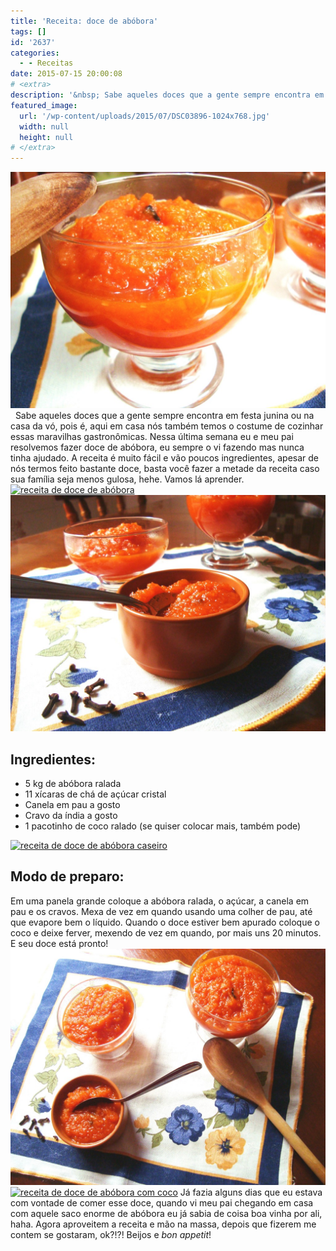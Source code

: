 ```yaml
---
title: 'Receita: doce de abóbora'
tags: []
id: '2637'
categories:
  - - Receitas
date: 2015-07-15 20:00:08
# <extra>
description: '&nbsp; Sabe aqueles doces que a gente sempre encontra em festa junina ou na casa da vó, pois é, aqui em casa nós também temos o costume de cozinhar essas maravilhas gastronômicas. Nessa última semana eu e meu pai resolvemos fazer doce de abóbora, eu sempre o vi fazendo mas nunca tinha ajudado. A receita é muito fácil e vão poucos ingredientes, apesar de nós termos feito bastante doce, basta você fazer a metade da receita caso sua família seja menos gulosa, hehe. Vamos lá aprender. Ingredientes: 5 kg de abóbora ralada 11 xícaras de chá de açúcar cristal Canela em pau a gosto Cravo da índia a gosto 1 pacotinho de coco ralado (se quiser colocar mais, também pode) &nbsp; Modo de preparo: Em uma panela grande coloque a abóbora ralada, o açúcar, a canela em pau e os &hellip;'
featured_image: 
  url: '/wp-content/uploads/2015/07/DSC03896-1024x768.jpg'
  width: null
  height: null
# </extra>
---
```


[![doce de abobora caseiro ](/wp-content/uploads/2015/07/DSC03896-1024x768.jpg)](/wp-content/uploads/2015/07/DSC03896.jpg)   Sabe aqueles doces que a gente sempre encontra em festa junina ou na casa da vó, pois é, aqui em casa nós também temos o costume de cozinhar essas maravilhas gastronômicas. Nessa última semana eu e meu pai resolvemos fazer doce de abóbora, eu sempre o vi fazendo mas nunca tinha ajudado. A receita é muito fácil e vão poucos ingredientes, apesar de nós termos feito bastante doce, basta você fazer a metade da receita caso sua família seja menos gulosa, hehe. Vamos lá aprender. [![receita de doce de abóbora ](/wp-content/uploads/2015/07/receita-de-doce-de-abóbora-1024x768.jpg)](/wp-content/uploads/2015/07/receita-de-doce-de-abóbora.jpg) [![receita de doce de abóbora caseiro](/wp-content/uploads/2015/07/DSC03891-1024x768.jpg)](/wp-content/uploads/2015/07/DSC03891.jpg)

## Ingredientes:

*   5 kg de abóbora ralada
*   11 xícaras de chá de açúcar cristal
*   Canela em pau a gosto
*   Cravo da índia a gosto
*   1 pacotinho de coco ralado (se quiser colocar mais, também pode)

[![receita de doce de abóbora caseiro](/wp-content/uploads/2015/07/receita-de-doce-de-abóbora-caseiro-1024x768.jpg)](/wp-content/uploads/2015/07/receita-de-doce-de-abóbora-caseiro.jpg)  

## Modo de preparo:

Em uma panela grande coloque a abóbora ralada, o açúcar, a canela em pau e os cravos. Mexa de vez em quando usando uma colher de pau, até que evapore bem o líquido. Quando o doce estiver bem apurado coloque o coco e deixe ferver, mexendo de vez em quando, por mais uns 20 minutos. E seu doce está pronto! [![receita de doce de abóbora com coco](/wp-content/uploads/2015/07/DSC03886-1024x768.jpg)](/wp-content/uploads/2015/07/DSC03886.jpg) [![receita de doce de abóbora com coco](/wp-content/uploads/2015/07/doce-de-abóbora-com-coco-1024x768.jpg)](/wp-content/uploads/2015/07/doce-de-abóbora-com-coco.jpg) Já fazia alguns dias que eu estava com vontade de comer esse doce, quando vi meu pai chegando em casa com aquele saco enorme de abóbora eu já sabia de coisa boa vinha por ali, haha. Agora aproveitem a receita e mão na massa, depois que fizerem me contem se gostaram, ok?!?! Beijos e _bon appetit_!
